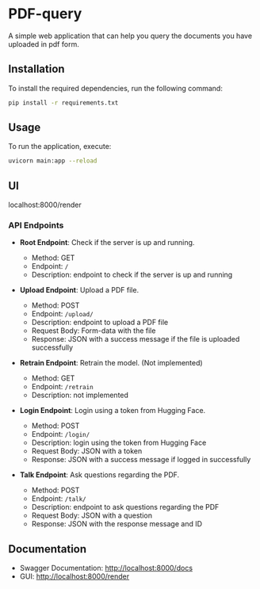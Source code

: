
# PDF-query

A simple web application that can help you query the documents you have uploaded in pdf form.
## Installation

To install the required dependencies, run the following command:

```bash
pip install -r requirements.txt
```

## Usage

To run the application, execute:

```bash
uvicorn main:app --reload


```

## UI
localhost:8000/render


### API Endpoints

- **Root Endpoint**: Check if the server is up and running.
  - Method: GET
  - Endpoint: `/`
  - Description: endpoint to check if the server is up and running

- **Upload Endpoint**: Upload a PDF file.
  - Method: POST
  - Endpoint: `/upload/`
  - Description: endpoint to upload a PDF file
  - Request Body: Form-data with the file
  - Response: JSON with a success message if the file is uploaded successfully

- **Retrain Endpoint**: Retrain the model. (Not implemented)
  - Method: GET
  - Endpoint: `/retrain`
  - Description: not implemented

- **Login Endpoint**: Login using a token from Hugging Face.
  - Method: POST
  - Endpoint: `/login/`
  - Description: login using the token from Hugging Face
  - Request Body: JSON with a token
  - Response: JSON with a success message if logged in successfully

- **Talk Endpoint**: Ask questions regarding the PDF.
  - Method: POST
  - Endpoint: `/talk/`
  - Description: endpoint to ask questions regarding the PDF
  - Request Body: JSON with a question
  - Response: JSON with the response message and ID

## Documentation

- Swagger Documentation: [http://localhost:8000/docs](http://localhost:8000/docs)
- GUI: [http://localhost:8000/render](http://localhost:8000/render)



